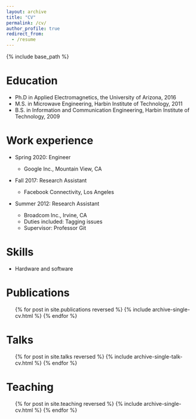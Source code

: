 ```yaml
---
layout: archive
title: "CV"
permalink: /cv/
author_profile: true
redirect_from:
  - /resume
---
```


{% include base_path %}

Education
======
* Ph.D in Applied Electromagnetics, the University of Arizona, 2016
* M.S. in Microwave Engineering, Harbin Institute of Technology, 2011
* B.S. in Information and Communication Engineering, Harbin Institute of Technology, 2009

Work experience
======
* Spring 2020: Engineer
  * Google Inc., Mountain View, CA

* Fall 2017: Research Assistant
  * Facebook Connectivity, Los Angeles

* Summer 2012: Research Assistant
  * Broadcom Inc., Irvine, CA
  * Duties included: Tagging issues
  * Supervisor: Professor Git
  
Skills
======
* Hardware and software 

Publications
======
  <ul>{% for post in site.publications reversed %}
    {% include archive-single-cv.html %}
  {% endfor %}</ul>
  
Talks
======
  <ul>{% for post in site.talks reversed %}
    {% include archive-single-talk-cv.html  %}
  {% endfor %}</ul>
  
Teaching
======
  <ul>{% for post in site.teaching reversed %}
    {% include archive-single-cv.html %}
  {% endfor %}</ul>
